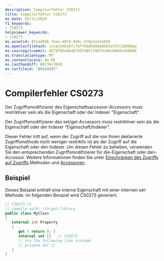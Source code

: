 ```yaml
---
description: Compilerfehler CS0273
title: Compilerfehler CS0273
ms.date: 02/11/2019
f1_keywords:
- CS0273
helpviewer_keywords:
- CS0273
ms.assetid: 851ad056-feee-48fd-834c-578a1a13e926
ms.openlocfilehash: cccdc54b34fc7dff6bd5406e85b5a73fc2898daa
ms.sourcegitcommit: d579fb5e4b46745fd0f1f8874c94c6469ce58604
ms.translationtype: MT
ms.contentlocale: de-DE
ms.lasthandoff: 08/30/2020
ms.locfileid: "89143297"
---
```

# <a name="compiler-error-cs0273"></a>Compilerfehler CS0273

Der Zugriffsmodifizierer des Eigenschaftsaccessor-Accessors muss restriktiver sein als die Eigenschaft oder der Indexer "Eigenschaft".

Der Zugriffsmodifizierer des set/get-Accessors muss restriktiver sein als die Eigenschaft oder der Indexer "Eigenschaft/Indexer".

Dieser Fehler tritt auf, wenn der Zugriff auf die von Ihnen deklarierte Zugriffsmethode nicht weniger restriktiv ist als der Zugriff auf die Eigenschaft oder den Indexer. Um diesen Fehler zu beheben, verwenden Sie den entsprechenden Zugriffsmodifizierer für die-Eigenschaft oder den-Accessor. Weitere Informationen finden Sie unter [Einschränken des Zugriffs auf Zugriffs](../programming-guide/classes-and-structs/restricting-accessor-accessibility.md) Methoden und [Accessoren](/dotnet/csharp/language-reference/language-specification/classes#accessors).

## <a name="example"></a>Beispiel

Dieses Beispiel enthält eine interne Eigenschaft mit einer internen set-Methode. Im folgenden Beispiel wird CS0273 generiert:

```csharp
// CS0273.cs
// compile with: /target:library
public class MyClass
{
   internal int Property
   {
      get { return 0; }
      internal set {}   // CS0273
      // try the following line instead
      // private set {}
   }
}
```
